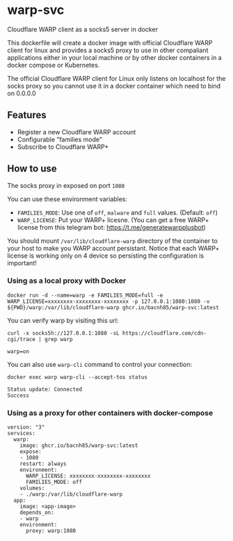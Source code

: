 # warp-svc
Cloudflare WARP client as a socks5 server in docker

This dockerfile will create a docker image with official Cloudflare WARP client for linux and provides a socks5 proxy to use in other compaliant applications either in your local machine or by other docker containers in a docker compose or Kubernetes.

The official Cloudflare WARP client for Linux only listens on localhost for the socks proxy so you cannot use it in a docker container which need to bind on 0.0.0.0

## Features
* Register a new Cloudflare WARP account
* Configurable "families mode"
* Subscribe to Cloudflare WARP+

## How to use
The socks proxy in exposed on port `1080`

You can use these environment variables:
* `FAMILIES_MODE`: Use one of `off`, `malware` and `full` values. (Default: `off`)
* `WARP_LICENSE`: Put your WARP+ licesne. (You can get a free WARP+ license from this telegram bot: https://t.me/generatewarpplusbot)

You should mount `/var/lib/cloudflare-warp` directory of the container to your host to make you WARP account persistant. Notice that each WARP+ license is working only on 4 device so persisting the configuration is important!

### Using as a local proxy with Docker
```
docker run -d --name=warp -e FAMILIES_MODE=full -e WARP_LICENSE=xxxxxxxx-xxxxxxxx-xxxxxxxx -p 127.0.0.1:1080:1080 -v ${PWD}/warp:/var/lib/cloudflare-warp ghcr.io/bacnh85/warp-svc:latest
```
You can verify warp by visiting this url:
```
curl -x socks5h://127.0.0.1:1080 -sL https://cloudflare.com/cdn-cgi/trace | grep warp

warp=on
```
You can also use `warp-cli` command to control your connection:
```
docker exec warp warp-cli --accept-tos status

Status update: Connected
Success
```
### Using as a proxy for other containers with docker-compose

```
version: "3"
services:
  warp:
    image: ghcr.io/bacnh85/warp-svc:latest
    expose:
    - 1080
    restart: always
    environment:
      WARP_LICENSE: xxxxxxxx-xxxxxxxx-xxxxxxxx
      FAMILIES_MODE: off
    volumes:
    - ./warp:/var/lib/cloudflare-warp
  app:
    image: <app-image>
    depends_on:
    - warp
    environment:
      proxy: warp:1080
```

